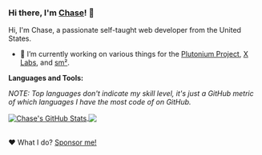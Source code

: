 ### Hi there, I'm [Chase](https://chse.xyz/)! 👋

Hi, I'm Chase, a passionate self-taught web developer from the United States.

- 🔭 I’m currently working on various things for the [Plutonium Project](https://plutonium.pw), [X Labs](https://xlabs.dev), and [sm²](https://sm2.gg).
<!-- - 🌱 I’m currently learning xxx. -->
<!-- - 💬 Ask me about anything [here](mailto:c@chse.xyz). -->

**Languages and Tools:**  

*NOTE: Top languages don't indicate my skill level, it's just a GitHub metric of which languages I have the most code of on GitHub.*

<a href="https://github.com/ChxseH">
  <img align="center" src="https://github-readme-stats.vercel.app/api?username=chxseh&show_icons=true&include_all_commits=true&count_private=true&theme=radical&hide=prs,issues" alt="Chase's GitHub Stats" />
</a>

<a href="https://github.com/ChxseH">
  <img align="center" src="https://github-readme-stats.vercel.app/api/top-langs/?username=chxseh&layout=compact&theme=radical" />
</a>

<br>
<br>

❤️ What I do? [Sponsor me!](https://github.com/sponsors/ChxseH/)
